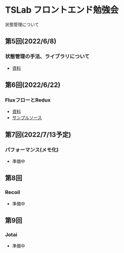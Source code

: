# TSLab フロントエンド勉強会
状態管理について

## 第5回(2022/6/8)
### 状態管理の手法、ライブラリについて
- [資料](https://github.com/shogo4131/react-state-management/blob/main/doc/%E7%AC%AC5%E5%9B%9E%E7%8A%B6%E6%85%8B%E7%AE%A1%E7%90%86%E3%81%AB%E3%81%A4%E3%81%84%E3%81%A6/doc.md)

## 第6回(2022/6/22)
### FluxフローとRedux
- [資料](https://github.com/shogo4131/react-state-management/blob/main/doc/%E7%AC%AC6%E5%9B%9EFlux%E3%83%95%E3%83%AD%E3%83%BC%E3%81%A8Redux/doc.md)
- [サンプルソース](https://github.com/shogo4131/react-state-management/tree/feature/redux-study/src)

## 第7回(2022/7/13予定)
### パフォーマンス(メモ化)
- 準備中

## 第8回
### Recoil
- 準備中

## 第9回
### Jotai
- 準備中

